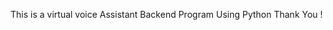 This is a virtual voice Assistant Backend Program Using Python
                          Thank You !
